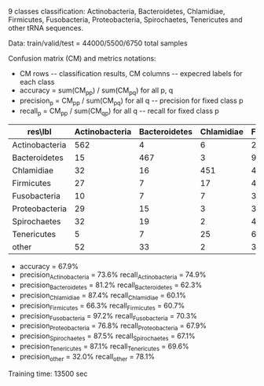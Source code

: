 9 classes classification: Actinobacteria, Bacteroidetes, Chlamidiae, Firmicutes, Fusobacteria, Proteobacteria, Spirochaetes, Tenericutes and other tRNA sequences.

Data: train/valid/test = 44000/5500/6750 total samples

Confusion matrix (CM) and metrics notations:

  * CM rows -- classification results, CM columns -- expecred labels for each class
  * accuracy = sum(CM<sub>pp</sub>) / sum(CM<sub>pq</sub>) for all p, q 
  * precision<sub>p</sub> = CM<sub>pp</sub> / sum(CM<sub>pq</sub>) for all q -- precision for fixed class p
  * recall<sub>p</sub> = CM<sub>pp</sub> / sum(CM<sub>qp</sub>) for all q -- recall for fixed class p
  
| res\lbl 	| Actinobacteria | Bacteroidetes | Chlamidiae | Firmicutes | Fusobacteria | Proteobacteria | Spirochaetes | Tenericutes | other |
|--------------|----------------|---------------|------------|------------|--------------|----------------|--------------|-------------|----|
Actinobacteria | 562 |  4  | 6 | 21  | 0 | 13 |  4 |  0 | 140 |
Bacteroidetes | 15 | 467 |  3 |  9  | 3 | 35 | 11  | 6 | 201 |
Chlamidiae | 32 | 16 | 451 | 41 |  1  | 14 | 11 | 27 | 157 |
Firmicutes | 27  | 7  | 17 | 455 |  1  | 22 |  2 |  26 | 193 |
Fusobacteria | 10 |  7 |  7 | 35 | 527 | 21 |  20 |  7 | 116 |
Proteobacteria | 29 | 15  | 3  | 30  | 1 | 509 |  2 |  1 | 160 |
Spirochaetes | 32 | 19  | 2  | 4  | 5  | 11 | 503  | 8 | 166 |
Tenericutes | 5  | 7  | 25 | 61  | 3 |  6 | 10 | 522 | 111 |
other | 52 | 33  | 2  | 30 |  1  | 32 | 12  | 2 | 586 |


   * accuracy = 67.9%
   * precision<sub>Actinobacteria</sub> = 73.6%       recall<sub>Actinobacteria</sub> = 74.9%
   * precision<sub>Bacteroidetes</sub> = 81.2%        recall<sub>Bacteroidetes</sub> = 62.3%
   * precision<sub>Chlamidiae</sub> = 87.4%      recall<sub>Chlamidiae</sub> = 60.1%
   * precision<sub>Firmicutes</sub> = 66.3%     recall<sub>Firmicutes</sub> = 60.7%
   * precision<sub>Fusobacteria</sub> = 97.2%      recall<sub>Fusobacteria</sub> = 70.3%
   * precision<sub>Proteobacteria</sub> = 76.8%       recall<sub>Proteobacteria</sub> = 67.9%
   * precision<sub>Spirochaetes</sub> = 87.5%        recall<sub>Spirochaetes</sub> = 67.1%
   * precision<sub>Tenericutes</sub> = 87.1%      recall<sub>Tenericutes</sub> = 69.6%
   * precision<sub>other</sub> = 32.0%      recall<sub>other</sub> = 78.1%

Training time: 13500 sec
